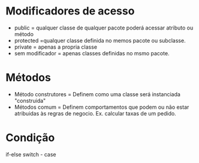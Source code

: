 # Modificadores de acesso
- public = qualquer classe de qualquer pacote poderá acessar atributo ou método
- protected =qualquer classe definida no memos pacote ou subclasse.
- private = apenas a propria classe
- sem modificador = apenas classes definidas no msmo pacote.

# Métodos

- Método construtores = Definem como uma classe será instanciada "construida"
- Métodos comum = Definem comportamentos que podem ou não estar atribuidas às regras de negocio. Ex. calcular taxas de um pedido.

# Condição

if-else
switch - case
